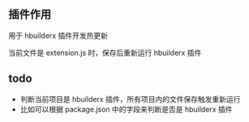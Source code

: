 ## 插件作用

用于 hbuilderx 插件开发热更新

当前文件是 extension.js 时，保存后重新运行 hbuilderx 插件

## todo

- 判断当前项目是 hbuilderx 插件，所有项目内的文件保存触发重新运行
- 比如可以根据 package.json 中的字段来判断是否是 hbuilderx 插件
